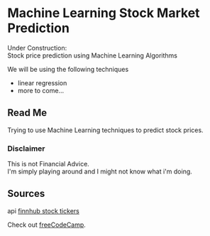 # Machine Learning Stock Market Prediction <br>
Under Construction: <br>
Stock price prediction using Machine Learning Algorithms <br>

We will be using the following techniques <br>
<ul>
  <li> linear regression
  <li> more to come...
</ul>

## Read Me <br>
Trying to use Machine Learning techniques to predict stock prices. <br>

### Disclaimer 
This is not Financial Advice. <br>
I'm simply playing around and I might not know what i'm doing. <br>

## Sources <br>
api <a href="https://finnhub.io/" target="_blank"> finnhub stock tickers </a>

<p>Check out <a href="https://www.freecodecamp.org/" target="_blank">freeCodeCamp</a>.</p>
